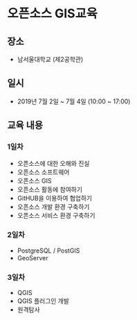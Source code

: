 ﻿# 오픈소스 GIS교육

## 장소
 * 남서울대학교 (제2공학관)

## 일시
 * 2019년 7월 2일 ~ 7월 4일 (10:00 ~ 17:00)

## 교육 내용
### 1일차
 * 오픈소스에 대한 오해와 진실
 * 오픈소스 소프트웨어
 * 오픈소스 GIS
 * 오픈소스 활동에 참여하기
 * GitHUB을 이용하여 협업하기
 * 오픈소스 개발 환경 구축하기
 * 오픈소스 서비스 환경 구축하기

### 2일차
 * PostgreSQL / PostGIS
 * GeoServer

### 3일차
 * QGIS
 * QGIS 플러그인 개발
 * 원격탐사
 